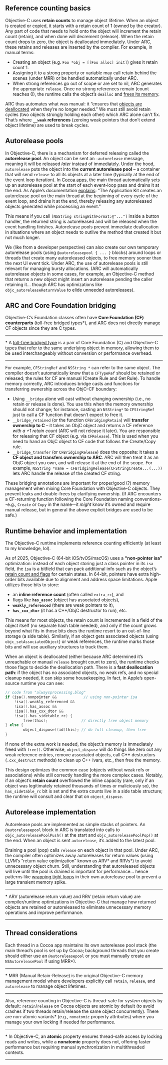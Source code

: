 ## Reference counting basics
Objective-C uses **retain counts** to manage object lifetime. When an object is created or copied, it starts with a retain count of 1 (owned by the creator). Any part of code that needs to hold onto the object will increment the retain count (retain), and when done will decrement (release). When the retain count drops to zero, the object is deallocated immediately. Under ARC, these retains and releases are inserted by the compiler. For example, in manual terms:

- Creating an object (e.g. `Foo *obj = [[Foo alloc] init]`) gives it retain count 1.
- Assigning it to a strong property or variable may call retain behind the scenes (under MRR) or be handled automatically under ARC.
- When strong references go out of scope or are set to nil, ARC generates the appropriate `release`. Once no strong references remain (count reaches 0), the runtime calls the object’s `dealloc` and [frees its memory](https://medium.com/@melissazm/advanced-memory-management-in-ios-exploring-arc-manual-retain-release-and-memory-leaks-f5c69ed68417).

ARC thus automates what was manual: it “ensures that [objects are deallocated](https://medium.com/@melissazm/advanced-memory-management-in-ios-exploring-arc-manual-retain-release-and-memory-leaks-f5c69ed68417) when they’re no longer needed.” We must still avoid retain cycles (two objects strongly holding each other) which ARC alone can’t fix. That’s where **`__weak` references** (zeroing weak pointers that don’t extend object lifetime) are used to break cycles.
## Autorelease pools
In Objective-C, there is a mechanism for deferred releasing called the **autorelease pool**. An object can be sent an `-autorelease` message, meaning it will be released _later_ instead of immediately. Under the hood, `autorelease` puts the object into the **current autorelease pool** – a container that will send `release` to all its objects at a later time (typically at the end of the event loop iteration). In [Cocoa apps](https://stackoverflow.com/questions/35373183/proper-usage-of-autoreleasepool), the main thread automatically sets up an autorelease pool at the start of each event-loop pass and drains it at the end. As Apple’s documentation [explains](https://stackoverflow.com/questions/35373183/proper-usage-of-autoreleasepool#:~:text=If%20you%20are%20using%20AppKit%2C,have%20to%20create%20autorelease%20pools): “The Application Kit creates an autorelease pool on the main thread at the beginning of every cycle of the event loop, and drains it at the end, thereby releasing any autoreleased objects generated while processing an event.”

This means if you call `[NSString stringWithFormat:@"..."]` inside a button handler, the returned string is autoreleased and will be released when the event handling finishes. Autorelease pools prevent immediate deallocation in situations where an object needs to outlive the method that created it but not much longer. 

We (like from a developer perspective) can also create our own temporary autorelease pools (using `@autoreleasepool { ... }` blocks) around loops or threads that create many autoreleased objects, to free memory sooner than the next UI event tick. Under ARC, the use of autorelease pools is still relevant for managing bursty allocations. (ARC will automatically autorelease objects in some cases, for example, an Objective-C method that returns a new object might insert an autorelease pending the caller retaining it... though ARC has optimizations like `objc_autoreleaseReturnValue` to elide unneeded autoreleases).

## ARC and Core Foundation bridging
Objective-C’s Foundation classes often have **Core Foundation (CF) counterparts** (toll-free bridged types*), and ARC does not directly manage CF objects since they are C types. 

---

\* A [toll-free bridged type](http://developer.apple.com/library/archive/documentation/CoreFoundation/Conceptual/CFDesignConcepts/Articles/tollFreeBridgedTypes.html) is a pair of Core Foundation (C) and Objective-C types that refer to the same underlying object in memory, allowing them to be used interchangeably without conversion or performance overhead.

---

For example, `CFStringRef` and `NSString *` can refer to the same object. The compiler doesn’t automatically know that a `CFTypeRef` should be retained or released; the rules for CF are manual (Create Rule and Get Rule). To handle memory correctly, ARC introduces bridge casts and functions for transferring ownership across the ObjC–CF boundary:

- Using `__bridge` alone will cast without changing ownership (i.e., no retain or release is done). You use this when the memory ownership should not change; for instance, casting an `NSString*` to `CFStringRef` just to call a CF function that doesn’t expect to free it.
- `__bridge_retained` (or the function `CFBridgingRetain`) will **transfer ownership to C** – it takes an ObjC object and returns a CF reference *with a +1 retain count* (ARC will not release it later). You are responsible for releasing that CF object (e.g. via `CFRelease`). This is used when you need to hand an ObjC object to CF code that follows the Create/Copy rule.
- `__bridge_transfer` (or `CFBridgingRelease`) does the opposite: it takes a **CF object and transfers ownership to ARC**. ARC will then treat it as an ObjC object you own, and will release it at the end of the scope. For example, `NSString *name = CFBridgingRelease(CFStringCreate...(...))` lets ARC handle the release of the created CF string.

These bridging annotations are important for proper/good (?) memory management when mixing Core Foundation with Objective-C objects. They prevent leaks and double-frees by clarifying ownership. (If ARC encounters a CF-returning function following the Core Foundation naming conventions--e.g., `Create` or `Copy` in the name--it *might* know it’s owned and require manual release, but in general the above explicit bridges are used to be safe.)

## Runtime behavior and implementation 
The Objective-C runtime implements reference counting efficiently (at least to my knowledge, lol). 

As of 2025, Objective-C (64-bit iOS/tvOS/macOS) uses a **“non-pointer isa”** optimization: instead of each object storing just a class pointer in its `isa` field, the `isa` is a bitfield that can pack additional info such as the object’s [retain count and flags](https://alwaysprocessing.blog/2023/01/19/objc-class-isa) for certain states. In 64-bit, pointers have extra high-order bits available due to alignment and address space limitations. Apple utilizes those bits to store: 

- an **inline reference count** (often called `extra_rc`), and 
- flags like **`has_assoc`** (object has associated objects), 
- **`weakly_referenced`** (there are weak pointers to it), 
- **`has_cxx_dtor`** (it has a C++/ObjC destructor to run), etc.

This means for most objects, the retain count is incremented in a field of the object itself (no separate hash table needed), and only if the count grows beyond what fits in those bits does the runtime resort to an out-of-line storage (a side table). Similarly, if an object gets associated objects (using `objc_setAssociatedObject`) or weak references, the runtime marks those bits and will use auxiliary structures to track them.

When an object is deallocated (either because ARC determined it’s unreachable or manual `release` brought count to zero), the runtime checks those flags to decide the deallocation path. There is a **fast deallocation path**: if the object has no associated objects, no weak refs, and no special cleanup needed, it can skip some housekeeping. In fact, in Apple’s open-source runtime you can see:

```c
// code from "alwaysprocessing.blog"
if (isa().nonpointer &&            // using non-pointer isa
    !isa().weakly_referenced && 
    !isa().has_assoc && 
    !isa().has_cxx_dtor && 
    !isa().has_sidetable_rc) {
        free(this);               // directly free object memory
} else {
        object_dispose((id)this); // do full cleanup, then free
}
```

If none of the extra work is needed, the object’s memory is immediately freed with `free()`. Otherwise, `object_dispose` will do things like zero out any weak reference entries, remove associated objects, call C++ destructors (`.cxx_destruct` methods) to clean up C++ ivars, etc., then free the memory. 

This design optimizes the common case (objects without weak refs or associations) while still correctly handling the more complex cases. Notably, if an object’s **retain count** overflowed the inline capacity (rare, only if an object was legitimately retained thousands of times or maliciously so), the `has_sidetable_rc` bit is set and the extra counts live in a side table structure; the runtime will consult and clear that on `object_dispose`.

## Autorelease implementation
Autorelease pools are implemented as simple stacks of pointers. An `@autoreleasepool` block in ARC is translated into calls to `objc_autoreleasePoolPush()` at the start and `objc_autoreleasePoolPop()` at the end. When an object is sent `autorelease`, it’s added to the latest pool. 

Draining a pool (pop) calls `release` on each object in that pool. Under ARC, the compiler often optimizes away autoreleases for return values (using LLVM’s “return value optimization” known as ARV* and RRVs*) to avoid unnecessary object churn. Still, understanding that autoreleased objects will live until the pool is drained is important for performance... hence patterns like [wrapping tight loops](https://medium.com/@melissazm/advanced-memory-management-in-ios-exploring-arc-manual-retain-release-and-memory-leaks-f5c69ed68417) in their own autorelease pool to prevent a large transient memory spike.

---

\* ARV (autorelease return value) and RRV (retain return value) are compiler/runtime optimizations in Objective-C that manage how returned objects are retained or autoreleased to eliminate unnecessary memory operations and improve performance.

---

## Thread considerations
Each thread in a Cocoa app maintains its own autorelease pool stack (the main thread’s pool is set up by Cocoa; background threads that you create should either use an `@autoreleasepool` or you must manually create an `NSAutoreleasePool` if using MRR*). 

--- 

\* MRR (Manual Retain-Release) is the original Objective-C memory management model where developers explicitly call `retain`, `release`, and `autorelease` to manage object lifetimes.

--- 

Also, reference counting in Objective-C is thread-safe for *system* objects by default: `retain`/`release` on Cocoa objects are atomic by default (to avoid crashes if two threads retain/release the same object concurrently). There are non-atomic variants* (e.g., `nonatomic` property attributes) where you manage your own locking if needed for performance.

---

\* In Objective-C, an **atomic** property ensures thread-safe access by locking reads and writes, while a **nonatomic** property does not, offering faster performance but requiring manual synchronization in multithreaded contexts.

--- 

